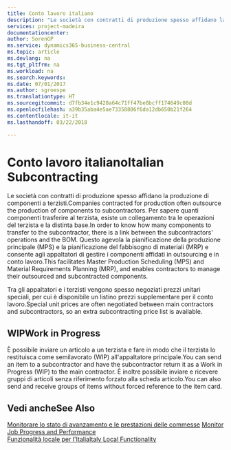 ```yaml
---
title: Conto lavoro italiano
description: "Le società con contratti di produzione spesso affidano la produzione di componenti a terzisti."
services: project-madeira
documentationcenter: 
author: SorenGP
ms.service: dynamics365-business-central
ms.topic: article
ms.devlang: na
ms.tgt_pltfrm: na
ms.workload: na
ms.search.keywords: 
ms.date: 07/01/2017
ms.author: sgroespe
ms.translationtype: HT
ms.sourcegitcommit: d7fb34e1c9428a64c71ff47be8bcff174649c00d
ms.openlocfilehash: a39b35aba4e5ae73358806f6da12db650b21f264
ms.contentlocale: it-it
ms.lasthandoff: 03/22/2018

---
```

# <a name="italian-subcontracting"></a><span data-ttu-id="176ea-103">Conto lavoro italiano</span><span class="sxs-lookup"><span data-stu-id="176ea-103">Italian Subcontracting</span></span>
<span data-ttu-id="176ea-104">Le società con contratti di produzione spesso affidano la produzione di componenti a terzisti.</span><span class="sxs-lookup"><span data-stu-id="176ea-104">Companies contracted for production often outsource the production of components to subcontractors.</span></span> <span data-ttu-id="176ea-105">Per sapere quanti componenti trasferire al terzista, esiste un collegamento tra le operazioni del terzista e la distinta base.</span><span class="sxs-lookup"><span data-stu-id="176ea-105">In order to know how many components to transfer to the subcontractor, there is a link between the subcontractors' operations and the BOM.</span></span> <span data-ttu-id="176ea-106">Questo agevola la pianificazione della produzione principale (MPS) e la pianificazione del fabbisogno di materiali (MRP) e consente agli appaltatori di gestire i componenti affidati in outsourcing e in conto lavoro.</span><span class="sxs-lookup"><span data-stu-id="176ea-106">This facilitates Master Production Scheduling (MPS) and Material Requirements Planning (MRP), and enables contractors to manage their outsourced and subcontracted components.</span></span>  

<span data-ttu-id="176ea-107">Tra gli appaltatori e i terzisti vengono spesso negoziati prezzi unitari speciali, per cui è disponibile un listino prezzi supplementare per il conto lavoro.</span><span class="sxs-lookup"><span data-stu-id="176ea-107">Special unit prices are often negotiated between main contractors and subcontractors, so an extra subcontracting price list is available.</span></span>  

## <a name="work-in-progress"></a><span data-ttu-id="176ea-108">WIP</span><span class="sxs-lookup"><span data-stu-id="176ea-108">Work in Progress</span></span>  
<span data-ttu-id="176ea-109">È possibile inviare un articolo a un terzista e fare in modo che il terzista lo restituisca come semilavorato (WIP) all'appaltatore principale.</span><span class="sxs-lookup"><span data-stu-id="176ea-109">You can send an item to a subcontractor and have the subcontractor return it as a Work in Progress (WIP) to the main contractor.</span></span> <span data-ttu-id="176ea-110">È inoltre possibile inviare e ricevere gruppi di articoli senza riferimento forzato alla scheda articolo.</span><span class="sxs-lookup"><span data-stu-id="176ea-110">You can also send and receive groups of items without forced reference to the item card.</span></span>  

## <a name="see-also"></a><span data-ttu-id="176ea-111">Vedi anche</span><span class="sxs-lookup"><span data-stu-id="176ea-111">See Also</span></span>  
 <span data-ttu-id="176ea-112">[Monitorare lo stato di avanzamento e le prestazioni delle commesse](../../projects-how-monitor-progress-performance.md) </span><span class="sxs-lookup"><span data-stu-id="176ea-112">[Monitor Job Progress and Performance](../../projects-how-monitor-progress-performance.md) </span></span>  
  [<span data-ttu-id="176ea-113">Funzionalità locale per l'Italia</span><span class="sxs-lookup"><span data-stu-id="176ea-113">Italy Local Functionality</span></span>](italy-local-functionality.md)

